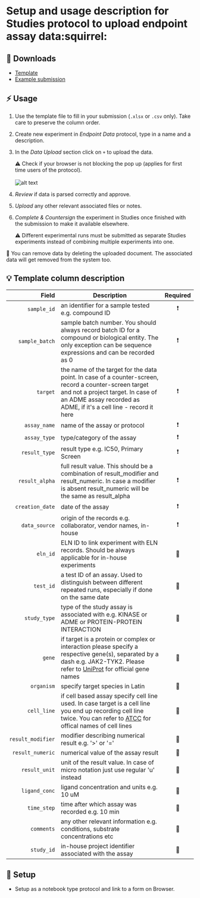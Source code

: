 # Setup and usage description for Studies protocol to upload endpoint assay data:squirrel:

## :floppy_disk: Downloads
* [Template](template.xlsx)
* [Example submission](example_submission.xlsx)

## :zap: Usage
1. Use the template file to fill in your submission (`.xlsx` or `.csv` only). Take care to preserve the column order.

1. Create new experiment in *Endpoint Data* protocol, type in a name and a description.

1. In the *Data Upload* section click on `+` to upload the data.

   :warning: Check if your browser is not blocking the pop up (applies for first time users of the protocol).
<br/><br/>
   ![alt text](https://www.howtogeek.com/wp-content/uploads/2019/04/x2019-04-17_12h32_07-2.png.pagespeed.gp+jp+jw+pj+ws+js+rj+rp+rw+ri+cp+md.ic.TOnKYPJvpu.png)

1. *Review* if data is parsed correctly and approve.

1. *Upload* any other relevant associated files or notes.

1. *Complete & Countersign* the experiment in Studies once finished with the submission to make it available elsewhere.

   :warning: Different experimental runs must be submitted as separate Studies experiments instead of combining multiple experiments into one.

:duck: You can remove data by deleting the uploaded document. The associated data will get removed from the system too.

## :bulb: Template column description

| Field | Description | Required |
| -----------: | ----------------- | :----------: |
| `sample_id` | an identifier for a sample tested e.g. compound ID | :heavy_exclamation_mark: |
| `sample_batch` | sample batch number. You should always record batch ID for a compound or biological entity. The only exception can be sequence expressions and can be recorded as 0  | :heavy_exclamation_mark: |
| `target` | the name of the target for the data point. In case of a counter-screen, record a counter-screen target and not a project target. In case of an ADME assay recorded as ADME, if it's a cell line - record it here | :heavy_exclamation_mark: |
| `assay_name` | name of the assay or protocol | :heavy_exclamation_mark: |
| `assay_type` | type/category of the assay | :heavy_exclamation_mark: |
| `result_type` | result type e.g. IC50, Primary Screen | :heavy_exclamation_mark: |
| `result_alpha` | full result value. This should be a combination of result_modifier and result_numeric. In case a modifier is absent result_numeric will be the same as result_alpha | :heavy_exclamation_mark: |
| `creation_date` | date of the assay | :heavy_exclamation_mark: |
| `data_source` | origin of the records e.g. collaborator, vendor names, in-house | :heavy_exclamation_mark: |
| `eln_id` | ELN ID to link experiment with ELN records. Should be always applicable for in-house experiments | 🤔 |
| `test_id` | a test ID of an assay. Used to distinguish between different repeated runs, especially if done on the same date | 🤔 |
| `study_type` | type of the study assay is associated with e.g. KINASE or ADME or PROTEIN-PROTEIN INTERACTION | 🤔 | 
| `gene` | if target is a protein or complex or interaction please specify a respective gene(s), separated by a dash e.g. JAK2-TYK2. Please refer to [UniProt](https://www.uniprot.org/) for official gene names | 🤔  |
| `organism` | specify target species in Latin |  🤔 |
| `cell_line` | if cell based assay specify cell line used. In case target is a cell line you end up recording cell line twice. You can refer to [ATCC](https://www.lgcstandards-atcc.org/) for offical names of cell lines | 🤔  |
| `result_modifier` | modifier describing numerical result e.g. '>' or '=' |  🤔 |
| `result_numeric` | numerical value of the assay result |  🤔 |
| `result_unit` | unit of the result value. In case of micro notation just use regular 'u' instead |  🤔 |
| `ligand_conc` | ligand concentration and units e.g. 10 uM |  🤔 |
| `time_step` | time after which assay was recorded e.g. 10 min |  🤔 |
| `comments` | any other relevant information e.g. conditions, substrate concentrations etc |  🤔 |
| `study_id` | in-house project identifier associated with the assay |  🤔 |

## :hammer: Setup
* Setup as a notebook type protocol and link to a form on Browser.

